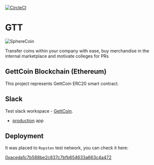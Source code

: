 [![CircleCI](https://circleci.com/gh/SphereSoftware/SphereCoin/tree/master.svg?style=svg&circle-token=6b86b16ac67ac8362e96f17838aa4d093669be87)](https://circleci.com/gh/SphereSoftware/SphereCoin)

# GTT

![SphereCoin](https://gettcoin.sphereinc.com/static/media/GettCoin_Mark.dccdd1b8.svg)

Transfer coins within your company with ease, buy merchandise in the internal marketplace and motivate colleges for PRs

## GettCoin Blockchain (Ethereum)

This project represents GettCoin ERC20 smart contract. 

## Slack

Test slack workspace - [GettCoin](gettcoin.slack.com). 
* [production](https://gettcoin.slack.com/apps/AQPR1A66M-gettcoin) app

## Deployment 
It was placed to `Ropsten` test network, you can check it here: 

[0xaceda1c7b588be2c837c7bfb654633a663c4a472](https://ropsten.etherscan.io/address/0xaceda1c7b588be2c837c7bfb654633a663c4a472
)

